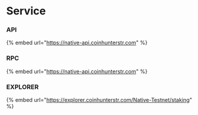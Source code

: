 # Service

### API

{% embed url="https://native-api.coinhunterstr.com" %}

### RPC

{% embed url="https://native-api.coinhunterstr.com" %}

### EXPLORER

{% embed url="https://explorer.coinhunterstr.com/Native-Testnet/staking" %}
